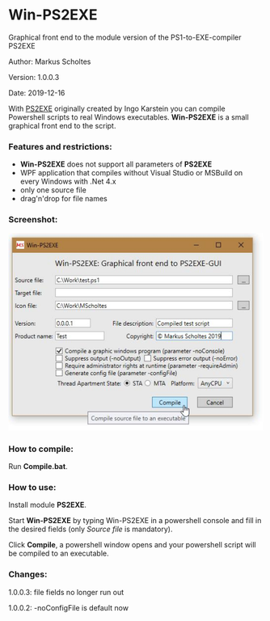 # Win-PS2EXE
Graphical front end to the module version of the PS1-to-EXE-compiler PS2EXE

Author: Markus Scholtes

Version: 1.0.0.3

Date: 2019-12-16

With [PS2EXE](https://gallery.technet.microsoft.com/PS2EXE-GUI-Convert-e7cb69d5) originally created by Ingo Karstein you can compile Powershell scripts to real Windows executables. **Win-PS2EXE** is a small graphical front end to the script.

### Features and restrictions:
* **Win-PS2EXE** does not support all parameters of **PS2EXE**
* WPF application that compiles without Visual Studio or MSBuild on every Windows with .Net 4.x
* only one source file
* drag'n'drop for file names

### Screenshot:
![Screenshot](Screenshot.jpg)

### How to compile:
Run **Compile.bat**.

### How to use:
Install module **PS2EXE**.

Start **Win-PS2EXE** by typing Win-PS2EXE in a powershell console and fill in the desired fields (only *Source file* is mandatory).

Click **Compile**, a powershell window opens and your powershell script will be compiled to an executable.

### Changes:
1.0.0.3: file fields no longer run out

1.0.0.2: -noConfigFile is default now
